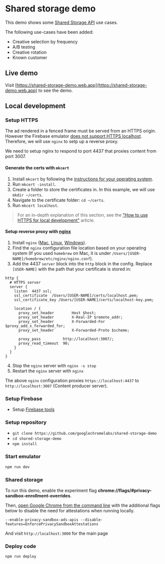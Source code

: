# Shared storage demo

This demo shows some [Shared Storage API](https://developer.chrome.com/docs/privacy-sandbox/shared-storage/) use cases.

The following use-cases have been added:

- Creative selection by frequency
- A/B testing
- Creative rotation
- Known customer

## Live demo

Visit [https://shared-storage-demo.web.app](https://shared-storage-demo.web.app) to see the demo.

## Local development

### Setup HTTPS

The ad rendered in a fenced frame must be served from an HTTPS origin. However the Firebase emulator [does not support HTTPS localhost](https://github.com/firebase/firebase-tools/issues/1908). Therefore, we will use `nginx` to setp up a reverse proxy.

We need to setup nginx to respond to port 4437 that proxies content from port 3007.

#### Generate the certs with `mkcert`

1. Install `mkcert` by following the [instructions for your operating system](https://github.com/FiloSottile/mkcert#installation).
1. Run `mkcert -install`.
1. Create a folder to store the certificates in. In this example, we will use `mkdir ~/certs`.
1. Navigate to the certificate folder: `cd ~/certs`.
1. Run `mkcert localhost`.

> For an in-depth explanation of this section, see the ["How to use HTTPS for local development"](https://web.dev/how-to-use-local-https/) article.

#### Setup reverse proxy with [nginx](https://www.nginx.com/)

1. Install `nginx` ([Mac](https://www.google.com/search?q=install+nginx+mac), [Linux](https://www.google.com/search?q=install+nginx+linux), [Windows](https://www.google.com/search?q=install+nginx+windows)).
1. Find the `nginx` configuration file location based on your operating system (If you used `homebrew` on Mac, it is under `/Users/[USER-NAME]/homebrew/etc/nginx/nginx.conf`).
1. Add the 4437 `server` block into the `http` block in the config. Replace `[USER-NAME]` with the path that your certificate is stored in:

```nginx
http {
  # HTTPS server
  server {
    listen  4437 ssl;
    ssl_certificate  /Users/[USER-NAME]/certs/localhost.pem;
    ssl_certificate_key /Users/[USER-NAME]/certs/localhost-key.pem;

    location / {
      proxy_set_header        Host $host;
      proxy_set_header        X-Real-IP $remote_addr;
      proxy_set_header        X-Forwarded-For $proxy_add_x_forwarded_for;
      proxy_set_header        X-Forwarded-Proto $scheme;

      proxy_pass          http://localhost:3007/;
      proxy_read_timeout  90;
    }
  }
}
```

4. Stop the `nginx` server with `nginx -s stop`
5. Restart the `nginx` server with `nginx`

The above `nginx` configuration proxies `https://localhost:4437` to `http://localhost:3007` (Content producer server).

### Setup Firebase

- Setup [Firebase tools](https://github.com/firebase/firebase-tools)

### Setup repository

- `git clone https://github.com/googlechromelabs/shared-storage-demo`
- `cd shared-storage-demo`
- `npm install`

### Start emulator

```bash
npm run dev
```

### Shared storage

To run this demo, enable the experiment flag **chrome://flags/#privacy-sandbox-enrollment-overrides**.

Then, [open Google Chrome from the command line](https://www.chromium.org/developers/how-tos/run-chromium-with-flags/) with the additional flags below to disable the need for attestations when running locally.

```
--enable-privacy-sandbox-ads-apis --disable-features=EnforcePrivacySandboxAttestations
```

And visit `http://localhost:3000` for the main page

### Deploy code

```
npm run deploy
```
